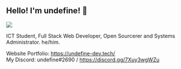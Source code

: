 ## Hello! I'm undefine! 👋
![](https://komarev.com/ghpvc/?username=oadpoaw&color=green)

ICT Student, Full Stack Web Developer, Open Sourcerer and Systems Administrator. he/him.

Website Portfolio: https://undefine-dev.tech/ <br />
My Discord: undefine#2690 / https://discord.gg/7Xuy3wgWZu

